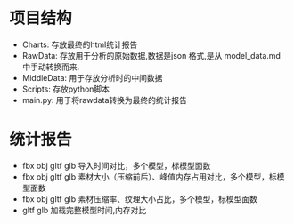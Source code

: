 # 项目结构

- Charts: 存放最终的html统计报告
- RawData: 存放用于分析的原始数据,数据是json 格式,是从 model_data.md 中手动转换而来.
- MiddleData: 用于存放分析时的中间数据
- Scripts: 存放python脚本
- main.py: 用于将rawdata转换为最终的统计报告

# 统计报告

- fbx obj gltf glb 导入时间对比，多个模型，标模型面数
- fbx obj gltf glb 素材大小（压缩前后）、峰值内存占用对比，多个模型，标模型面数
- fbx obj gltf glb 素材压缩率、纹理大小占比，多个模型，标模型面数
- gltf glb 加载完整模型时间,内存对比